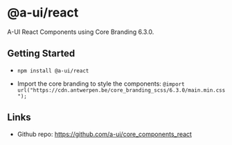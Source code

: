 # @a-ui/react

A-UI React Components using Core Branding 6.3.0.

## Getting Started

- `npm install @a-ui/react`

- Import the core branding to style the components:
  `@import url("https://cdn.antwerpen.be/core_branding_scss/6.3.0/main.min.css");`

## Links

- Github repo: https://github.com/a-ui/core_components_react
